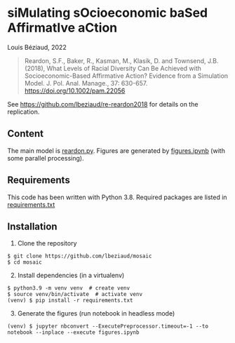 # siMulating sOcioeconomic baSed AffirmatIve aCtion

Louis Béziaud, 2022

> Reardon, S.F., Baker, R., Kasman, M., Klasik, D. and Townsend, J.B. (2018), What Levels of Racial Diversity Can Be Achieved with Socioeconomic-Based Affirmative Action? Evidence from a Simulation Model. J. Pol. Anal. Manage., 37: 630-657. https://doi.org/10.1002/pam.22056

See https://github.com/lbeziaud/re-reardon2018 for details on the replication.

## Content

The main model is [reardon.py](reardon.py). Figures are generated by [figures.ipynb](figures.ipynb) (with some parallel processing).

## Requirements

This code has been written with Python 3.8. Required packages are listed in [requirements.txt](requirements.txt)

## Installation

1. Clone the repository

```console
$ git clone https://github.com/lbeziaud/mosaic
$ cd mosaic
```

2. Install dependencies (in a virtualenv)

```console
$ python3.9 -m venv venv  # create venv
$ source venv/bin/activate  # activate venv
(venv) $ pip install -r requirements.txt
```

3. Generate the figures (run notebook in headless mode)

```console
(venv) $ jupyter nbconvert --ExecutePreprocessor.timeout=-1 --to notebook --inplace --execute figures.ipynb
```